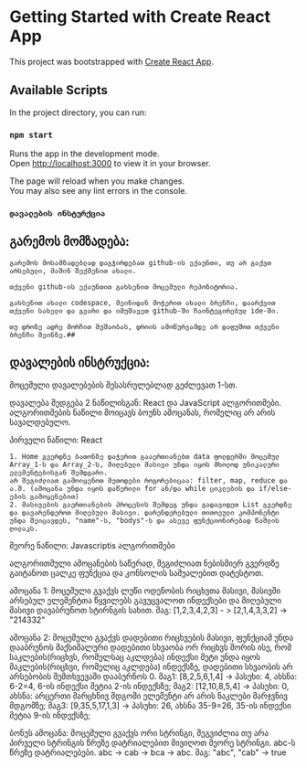 # Getting Started with Create React App

This project was bootstrapped with [Create React App](https://github.com/facebook/create-react-app).

## Available Scripts

In the project directory, you can run:

### `npm start`

Runs the app in the development mode.\
Open [http://localhost:3000](http://localhost:3000) to view it in your browser.

The page will reload when you make changes.\
You may also see any lint errors in the console.

### `დავალების ინსტურქცია`

## გარემოს მომზადება:

    გარემოს მოსამზადებლად დაგჭირდებათ github-ის ექაუნთი, თუ არ გაქვთ არსებული, მაშინ შექმენით ახალი.

    თქვენი github-ის ექაუნთით გახსენით მოცემული რეპოზიტორია.

    გახსენით ახალი codespace, მეინიდან მოჭერით ახალი ბრენჩი, დაარქვით თქვენი სახელი და გვარი და იმუშავეთ github-ში ჩაინტეგირებულ ide-ში.

    თუ დროზე ადრე მორჩით მუშაობას, დროის ამოწურვამდე არ დაფუშოთ თქვენი ბრენჩი მეინზე.##

## დავალების ინსტრუქცია:

მოცემული დავალებების შესასრულებლად გეძლევათ 1-სთ.

დავალება შედგება 2 ნაწილისგან: React და JavaScript ალგორითმები. ალგორითმების ნაწილი მოიცავს ბოუნს ამოცანას, რომელიც არ არის სავალდებულო.

პირველი ნაწილი: React

    1. Home გვერდზე ბათონზე დაჭერით გააერთიანებთ data ფოლდერში მოცემულ Array_1-ს და Array_2-ს, მიღებული მასივი უნდა იყოს მხოლოდ უნიკალური ელემენტებისგან შემდგარი.
    არ შეგიძლიათ გამოიყენოთ მეთოდები როგორებიცაა: filter, map, reduce და ა.შ. (ამოცანა უნდა იყოს დაწერილი for ან/და while ციკლების და if/else-ების გამოყენებით)
    2. მასივების გაერთიანების პროცესის შემდეგ უნდა გადავიდეთ List გვერდზე და დავარენდეროთ მიღებული მასივი. დარენდერებული თითოეული კომპონენტი უნდა შეიცავდეს, "name"-ს, "bodys"-ს და ასევე ფუნქციონირებად წაშლის ღილაკს.

მეორე ნაწილი: Javascriptis ალგორითმები

ალგორითმული ამოცანების საწერად, შეგიძლიათ ნებისმიერ გვერდზე გაიტანოთ ცალკე ფუნქცია და კონსოლის საშუალებით დატესტოთ.

ამოცანა 1: მოცემული გვაქვს ლუწი ოდენობის რიცხვთა მასივი, მასივში არსებულ ელემენტთა წყვილებს გავუცვალოთ ინდექსები და მიღებული მასივი დავაბრუნოთ სტირნგის სახით.
მაგ: [1,2,3,4,2,3] - > [2,1,4,3,3,2] -> "214332"

ამოცანა 2: მოცემული გვაქვს დადებითი რიცხვების მასივი, ფუნქციამ უნდა დააბრუნოს მაქსიმალური დადებითი სხვაობა ორ რიცხვს შორის ისე, რომ საკლების(რიცხვს, რომელსაც აკლდება) ინდექსი მეტი უნდა იყოს მაკლების(რიცხვი, რომელიც აკლდება) ინდექსზე, დადებითი სხვაობის არ არსებობის შემთხვევაში დააბურნოს 0.
მაგ1: [8,2,5,6,1,4] -> პასუხი: 4, ახსნა: 6-2=4, 6-ის ინდექსი მეტია 2-ის ინდექსზე;
მაგ2: [12,10,8,5,4] -> პასუხი: 0, ახსნა: არცერთი მარცხნივ მდგომი ელემენტი არ არის ნაკლები მარჯვნივ მდგომზე;
მაგ3: [9,35,5,17,1,3] -> პასუხი: 26, ახსნა 35-9=26, 35-ის ინდექსი მეტია 9-ის ინდექსზე;

ბონუს ამოცანა:
მოცემული გვაქვს ორი სტრინგი, შეგვიძლია თუ არა პირველი სტრინგის წრეზე დატრიალებით მივიღოთ მეორე სტრინგი. abc-ს წრეზე დატრიალებები. abc -> cab -> bca -> abc. მაგ: "abc", "cab" -> true
